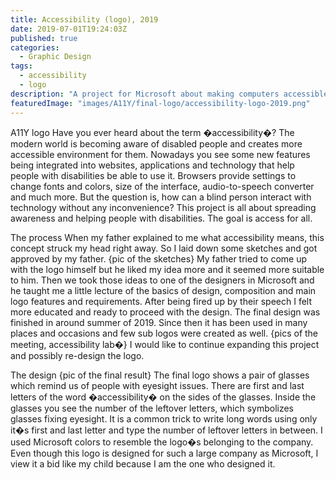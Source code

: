 ```yaml
---
title: Accessibility (logo), 2019
date: 2019-07-01T19:24:03Z
published: true
categories:
  - Graphic Design
tags:
  - accessibility
  - logo
description: "A project for Microsoft about making computers accessible for handy-caped people."
featuredImage: "images/A11Y/final-logo/accessibility-logo-2019.png"
---
```


A11Y logo
Have you ever heard about the term �accessibility�?
The modern world is becoming aware of disabled people and creates more accessible environment for them. Nowadays you see some new features being integrated into websites, applications and technology that help people with disabilities be able to use it. Browsers provide settings to change fonts and colors, size of the interface, audio-to-speech converter and much more. But the question is, how can a blind person interact with technology without any inconvenience?
This project is all about spreading awareness and helping people with disabilities. The goal is access for all.

The process
When my father explained to me what accessibility means, this concept struck my head right away. So I laid down some sketches and got approved by my father. {pic of the sketches} My father tried to come up with the logo himself but he liked my idea more and it seemed more suitable to him.
Then we took those ideas to one of the designers in Microsoft and he taught me a little lecture of the basics of design, composition and main logo features and requirements. After being fired up by their speech I felt more educated and ready to proceed with the design.
The final design was finished in around summer of 2019. Since then it has been used in many places and occasions and few sub logos were created as well. {pics of the meeting, accessibility lab�}
I would like to continue expanding this project and possibly re-design the logo.


The design
{pic of the final result}
The final logo shows a pair of glasses which remind us of people with eyesight issues. There are first and last letters of the word �accessibility� on the sides of the glasses. Inside the glasses you see the number of the leftover letters, which symbolizes glasses fixing eyesight. It is a common trick to write long words using only it�s first and last letter and type the number of leftover letters in between. I used Microsoft colors to resemble the logo�s belonging to the company.
Even though this logo is designed for such a large company as Microsoft, I view it a bid like my child because I am the one who designed it.



